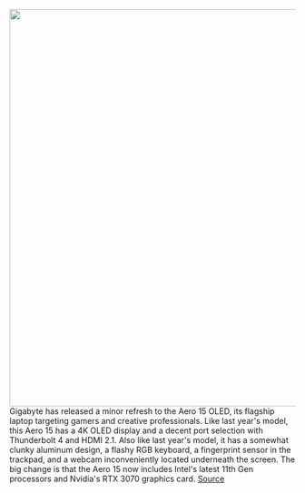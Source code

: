 <img src='https://cdn.vox-cdn.com/thumbor/5SRF17rdhEkTBLklKuluntAyN9Q=/0x0:2040x1360/1200x675/filters:focal(891x679:1217x1005)/cdn.vox-cdn.com/uploads/chorus_image/image/69601856/mchin_190923_4657_0004.0.jpg' width='700px' /><br/>
Gigabyte has released a minor refresh to the Aero 15 OLED, its flagship laptop targeting gamers and creative professionals. Like last year's model, this Aero 15 has a 4K OLED display and a decent port selection with Thunderbolt 4 and HDMI 2.1. Also like last year's model, it has a somewhat clunky aluminum design, a flashy RGB keyboard, a fingerprint sensor in the trackpad, and a webcam inconveniently located underneath the screen. The big change is that the Aero 15 now includes Intel's latest 11th Gen processors and Nvidia's RTX 3070 graphics card.
<a href='https://www.theverge.com/22559671/gigabyte-aero-15-review-creator-laptop-price-specs-features'> Source <a/>